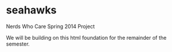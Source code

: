 seahawks
========

Nerds Who Care Spring 2014 Project

We will be building on this html foundation for the remainder of the semester.
